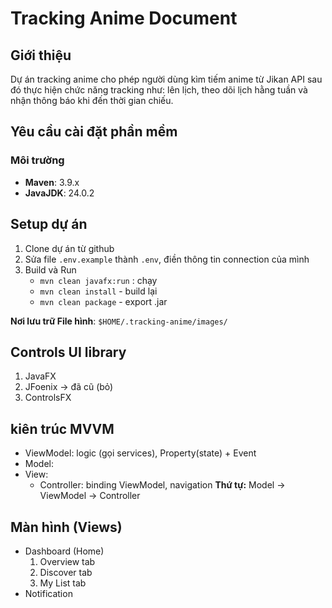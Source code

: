 # Tracking Anime Document

## Giới thiệu

Dự án tracking anime cho phép người dùng kìm tiếm anime từ Jikan API sau đó thực hiện chức năng tracking như: lên lịch, theo dõi lịch hằng tuần và nhận thông báo khi đến thời gian chiếu.

## Yêu cầu cài đặt phần mềm

### Môi trường
- **Maven**: 3.9.x
- **JavaJDK**: 24.0.2

## Setup dự án
1. Clone dự án từ github
2. Sửa file `.env.example` thành `.env`, điền thông tin  connection của mình
3. Build và Run
    - `mvn clean javafx:run` : chạy
    - `mvn clean install` - build lại
    - `mvn clean package` - export .jar

**Nơi lưu trữ File hình**: `$HOME/.tracking-anime/images/`

## Controls UI library

1. JavaFX
2. JFoenix -> đã cũ (bỏ)
3. ControlsFX

## kiên trúc MVVM

- ViewModel: logic (gọi services), Property(state) + Event
- Model:
- View:
    - Controller: binding ViewModel, navigation
**Thứ tự:** Model -> ViewModel -> Controller

## Màn hình (Views)

- Dashboard (Home)
    1. Overview tab
    2. Discover tab
    3. My List tab
- Notification
